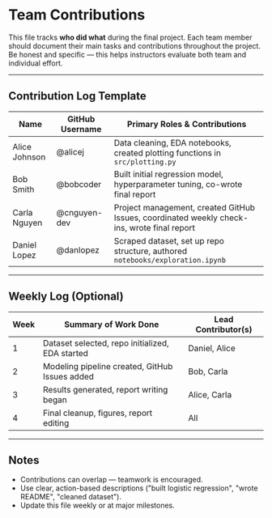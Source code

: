# Team Contributions

This file tracks **who did what** during the final project. Each team member should document their main tasks and contributions throughout the project. Be honest and specific — this helps instructors evaluate both team and individual effort.

---

## Contribution Log Template

| Name             | GitHub Username     | Primary Roles & Contributions                                                                 |
|------------------|---------------------|-----------------------------------------------------------------------------------------------|
| Alice Johnson    | @alicej             | Data cleaning, EDA notebooks, created plotting functions in `src/plotting.py`                |
| Bob Smith        | @bobcoder           | Built initial regression model, hyperparameter tuning, co-wrote final report                 |
| Carla Nguyen     | @cnguyen-dev        | Project management, created GitHub Issues, coordinated weekly check-ins, wrote final report  |
| Daniel Lopez     | @danlopez           | Scraped dataset, set up repo structure, authored `notebooks/exploration.ipynb`               |

---

## Weekly Log (Optional)

| Week | Summary of Work Done | Lead Contributor(s)     |
|------|----------------------|--------------------------|
| 1    | Dataset selected, repo initialized, EDA started | Daniel, Alice             |
| 2    | Modeling pipeline created, GitHub Issues added | Bob, Carla                |
| 3    | Results generated, report writing began        | Alice, Carla              |
| 4    | Final cleanup, figures, report editing         | All                       |

---

## Notes

- Contributions can overlap — teamwork is encouraged.
- Use clear, action-based descriptions ("built logistic regression", "wrote README", "cleaned dataset").
- Update this file weekly or at major milestones.

